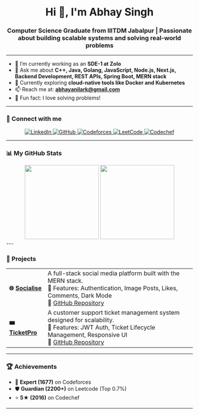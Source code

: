 <h1 align="center">Hi 👋, I'm Abhay Singh</h1>
<h3 align="center">Computer Science Graduate from IIITDM Jabalpur | Passionate about building scalable systems and solving real-world problems</h3>

---

- 🔭 I’m currently working as an **SDE-1 at Zolo**
- 💬 Ask me about **C++, Java, Golang, JavaScript, Node.js, Next.js, Backend Development, REST APIs, Spring Boot, MERN stack**
- 🌱 Currently exploring **cloud-native tools like Docker and Kubernetes**
- 📫 Reach me at: **abhayanilark@gmail.com**
- 🧠 Fun fact: I love solving problems!

---

### 🔗 Connect with me

<p align="center">
  <a href="https://www.linkedin.com/in/abhay-singh-b825a1221/" target="_blank">
    <img src="https://img.shields.io/badge/LinkedIn-%230077B5.svg?style=for-the-badge&logo=linkedin&logoColor=white" alt="LinkedIn"/>
  </a>
  <a href="https://github.com/AnilarK" target="_blank">
    <img src="https://img.shields.io/badge/GitHub-%2312100E.svg?style=for-the-badge&logo=github&logoColor=white" alt="GitHub"/>
  </a>
  <a href="https://codeforces.com/profile/AbhayAnilark" target="_blank">
    <img src="https://img.shields.io/badge/Codeforces-%23EE8208.svg?style=for-the-badge&logo=codeforces&logoColor=white" alt="Codeforces"/>
  </a>
  <a href="https://leetcode.com/AbhayAnilark/" target="_blank">
    <img src="https://img.shields.io/badge/LeetCode-%23FFA116.svg?style=for-the-badge&logo=leetcode&logoColor=black" alt="LeetCode"/>
  </a>
  <a href="https://www.codechef.com/users/anilark" target="_blank">
    <img src="https://img.shields.io/badge/Codechef-%235A4F46.svg?style=for-the-badge&logo=codechef&logoColor=white" alt="Codechef"/>
  </a>
</p>

---
### 📊 My GitHub Stats

<div align="center">
  <img src="https://github-readme-stats.vercel.app/api?username=AnilarK&show_icons=true&theme=react&rank_icon=percentile" height="200"/>
  <img src="https://github-readme-stats.vercel.app/api/top-langs/?username=AnilarK&layout=compact&theme=react" height="200"/>
</div>
---

### 💼 Projects

<table>
  <tr>
    <td><b>🌐 <a href="https://socialize-iota.vercel.app" target="_blank">Socialise</a></b></td>
    <td>
      A full-stack social media platform built with the MERN stack.<br/>
      🔹 Features: Authentication, Image Posts, Likes, Comments, Dark Mode<br/>
      🔗 <a href="https://github.com/AnilarK/Socialise" target="_blank">GitHub Repository</a>
    </td>
  </tr>
  <tr>
    <td><b>🎟️ <a href="https://ticket-pro.onrender.com" target="_blank">TicketPro</a></b></td>
    <td>
      A customer support ticket management system designed for scalability.<br/>
      🔹 Features: JWT Auth, Ticket Lifecycle Management, Responsive UI<br/>
      🔗 <a href="https://github.com/AnilarK/ticket_pro" target="_blank">GitHub Repository</a>
    </td>
  </tr>
</table>

---

### 🏆 Achievements

- 🏅 **Expert (1677)** on Codeforces  
- 🛡️ **Guardian (2200+)** on Leetcode (Top 0.7%)  
- ⭐ **5★ (2016)** on Codechef  

---
